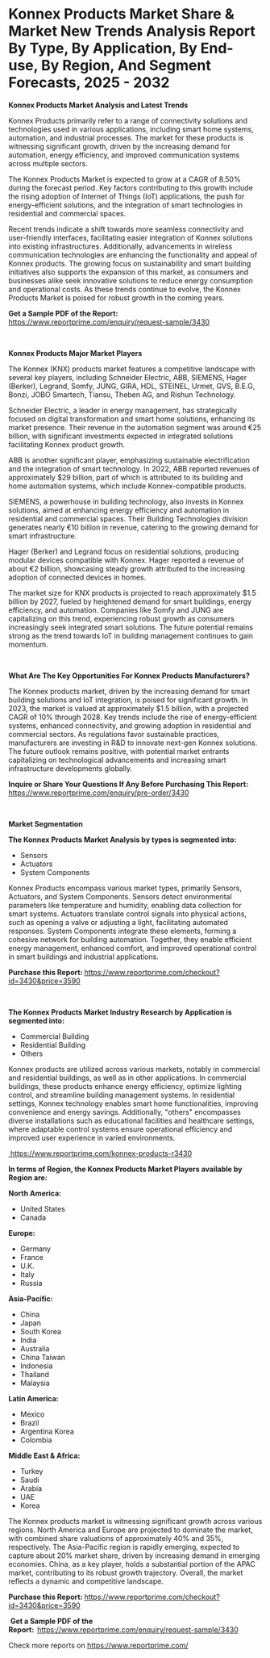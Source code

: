 <p><h1>Konnex Products Market Share & Market New Trends Analysis Report By Type, By Application, By End-use, By Region, And Segment Forecasts, 2025 - 2032</h1></p><p><strong>Konnex Products Market Analysis and Latest Trends</strong></p>
<p><p>Konnex Products primarily refer to a range of connectivity solutions and technologies used in various applications, including smart home systems, automation, and industrial processes. The market for these products is witnessing significant growth, driven by the increasing demand for automation, energy efficiency, and improved communication systems across multiple sectors. </p><p>The Konnex Products Market is expected to grow at a CAGR of 8.50% during the forecast period. Key factors contributing to this growth include the rising adoption of Internet of Things (IoT) applications, the push for energy-efficient solutions, and the integration of smart technologies in residential and commercial spaces. </p><p>Recent trends indicate a shift towards more seamless connectivity and user-friendly interfaces, facilitating easier integration of Konnex solutions into existing infrastructures. Additionally, advancements in wireless communication technologies are enhancing the functionality and appeal of Konnex products. The growing focus on sustainability and smart building initiatives also supports the expansion of this market, as consumers and businesses alike seek innovative solutions to reduce energy consumption and operational costs. As these trends continue to evolve, the Konnex Products Market is poised for robust growth in the coming years.</p></p>
<p><strong>Get a Sample PDF of the Report:&nbsp;</strong> <a href="https://www.reportprime.com/enquiry/request-sample/3430?utm_campaign=3555&utm_medium=2&utm_source=Github&utm_content=ia&utm_term=18032025&utm_id=konnex-products">https://www.reportprime.com/enquiry/request-sample/3430</a></p>
<p>&nbsp;</p>
<p><strong>Konnex Products Major Market Players</strong></p>
<p><p>The Konnex (KNX) products market features a competitive landscape with several key players, including Schneider Electric, ABB, SIEMENS, Hager (Berker), Legrand, Somfy, JUNG, GIRA, HDL, STEINEL, Urmet, GVS, B.E.G, Bonzi, JOBO Smartech, Tiansu, Theben AG, and Rishun Technology. </p><p>Schneider Electric, a leader in energy management, has strategically focused on digital transformation and smart home solutions, enhancing its market presence. Their revenue in the automation segment was around €25 billion, with significant investments expected in integrated solutions facilitating Konnex product growth.</p><p>ABB is another significant player, emphasizing sustainable electrification and the integration of smart technology. In 2022, ABB reported revenues of approximately $29 billion, part of which is attributed to its building and home automation systems, which include Konnex-compatible products.</p><p>SIEMENS, a powerhouse in building technology, also invests in Konnex solutions, aimed at enhancing energy efficiency and automation in residential and commercial spaces. Their Building Technologies division generates nearly €10 billion in revenue, catering to the growing demand for smart infrastructure.</p><p>Hager (Berker) and Legrand focus on residential solutions, producing modular devices compatible with Konnex. Hager reported a revenue of about €2 billion, showcasing steady growth attributed to the increasing adoption of connected devices in homes.</p><p>The market size for KNX products is projected to reach approximately $1.5 billion by 2027, fueled by heightened demand for smart buildings, energy efficiency, and automation. Companies like Somfy and JUNG are capitalizing on this trend, experiencing robust growth as consumers increasingly seek integrated smart solutions. The future potential remains strong as the trend towards IoT in building management continues to gain momentum.</p></p>
<p>&nbsp;</p>
<p><strong>What Are The Key Opportunities For Konnex Products Manufacturers?</strong></p>
<p><p>The Konnex products market, driven by the increasing demand for smart building solutions and IoT integration, is poised for significant growth. In 2023, the market is valued at approximately $1.5 billion, with a projected CAGR of 10% through 2028. Key trends include the rise of energy-efficient systems, enhanced connectivity, and growing adoption in residential and commercial sectors. As regulations favor sustainable practices, manufacturers are investing in R&D to innovate next-gen Konnex solutions. The future outlook remains positive, with potential market entrants capitalizing on technological advancements and increasing smart infrastructure developments globally.</p></p>
<p><strong>Inquire or Share Your Questions If Any Before Purchasing This Report:</strong> <a href="https://www.reportprime.com/enquiry/pre-order/3430?utm_campaign=3555&utm_medium=2&utm_source=Github&utm_content=ia&utm_term=18032025&utm_id=konnex-products">https://www.reportprime.com/enquiry/pre-order/3430</a></p>
<p>&nbsp;</p>
<p><strong>Market Segmentation</strong></p>
<p><strong>The Konnex Products Market Analysis by types is segmented into:</strong></p>
<p><ul><li>Sensors</li><li>Actuators</li><li>System Components</li></ul></p>
<p><p>Konnex Products encompass various market types, primarily Sensors, Actuators, and System Components. Sensors detect environmental parameters like temperature and humidity, enabling data collection for smart systems. Actuators translate control signals into physical actions, such as opening a valve or adjusting a light, facilitating automated responses. System Components integrate these elements, forming a cohesive network for building automation. Together, they enable efficient energy management, enhanced comfort, and improved operational control in smart buildings and industrial applications.</p></p>
<p><strong>Purchase this Report:&nbsp;</strong><a href="https://www.reportprime.com/checkout?id=3430&price=3590&utm_campaign=3555&utm_medium=2&utm_source=Github&utm_content=ia&utm_term=18032025&utm_id=konnex-products">https://www.reportprime.com/checkout?id=3430&price=3590</a></p>
<p>&nbsp;</p>
<p><strong>The Konnex Products Market Industry Research by Application is segmented into:</strong></p>
<p><ul><li>Commercial Building</li><li>Residential Building</li><li>Others</li></ul></p>
<p><p>Konnex products are utilized across various markets, notably in commercial and residential buildings, as well as in other applications. In commercial buildings, these products enhance energy efficiency, optimize lighting control, and streamline building management systems. In residential settings, Konnex technology enables smart home functionalities, improving convenience and energy savings. Additionally, "others" encompasses diverse installations such as educational facilities and healthcare settings, where adaptable control systems ensure operational efficiency and improved user experience in varied environments.</p></p>
<p><a href="https://www.reportprime.com/konnex-products-r3430?utm_campaign=3555&utm_medium=2&utm_source=Github&utm_content=ia&utm_term=18032025&utm_id=konnex-products">&nbsp;https://www.reportprime.com/konnex-products-r3430</a></p>
<p><strong>In terms of Region, the Konnex Products Market Players available by Region are:</strong></p>
<p>
    <p> <strong> North America: </strong>
        <ul>
            <li>United States</li>
            <li>Canada</li>
        </ul>
        </p> 
    <p> <strong> Europe: </strong>
        <ul>
            <li>Germany</li>
            <li>France</li>
            <li>U.K.</li>
            <li>Italy</li>
            <li>Russia</li>
        </ul>
        </p> 
    <p> <strong> Asia-Pacific: </strong>
        <ul>
            <li>China</li>
            <li>Japan</li>
            <li>South Korea</li>
            <li>India</li>
            <li>Australia</li>
            <li>China Taiwan</li>
            <li>Indonesia</li>
            <li>Thailand</li>
            <li>Malaysia</li>
        </ul>
        </p> 
    <p> <strong> Latin America: </strong>
        <ul>
            <li>Mexico</li>
            <li>Brazil</li>
            <li>Argentina Korea</li>
            <li>Colombia</li>
        </ul>
        </p> 
    <p> <strong> Middle East & Africa: </strong>
        <ul>
            <li>Turkey</li>
            <li>Saudi</li>
            <li>Arabia</li>
            <li>UAE</li>
            <li>Korea</li>
        </ul>
    </p>
    </p>
<p><p>The Konnex products market is witnessing significant growth across various regions. North America and Europe are projected to dominate the market, with combined share valuations of approximately 40% and 35%, respectively. The Asia-Pacific region is rapidly emerging, expected to capture about 20% market share, driven by increasing demand in emerging economies. China, as a key player, holds a substantial portion of the APAC market, contributing to its robust growth trajectory. Overall, the market reflects a dynamic and competitive landscape.</p></p>
<p><strong>Purchase this Report: </strong><a href="https://www.reportprime.com/checkout?id=3430&price=3590&utm_campaign=3555&utm_medium=2&utm_source=Github&utm_content=ia&utm_term=18032025&utm_id=konnex-products">https://www.reportprime.com/checkout?id=3430&price=3590</a></p>
<p>&nbsp;<strong>Get a Sample PDF of the Report:&nbsp;&nbsp;</strong><a href="https://www.reportprime.com/enquiry/request-sample/3430?utm_campaign=3555&utm_medium=2&utm_source=Github&utm_content=ia&utm_term=18032025&utm_id=konnex-products">https://www.reportprime.com/enquiry/request-sample/3430</a></p>
<p><strong></strong></p>
<p>Check more reports on <a href="https://www.reportprime.com/?utm_campaign=3555&utm_medium=2&utm_source=Github&utm_content=ia&utm_term=18032025&utm_id=konnex-products">https://www.reportprime.com/</a></p>